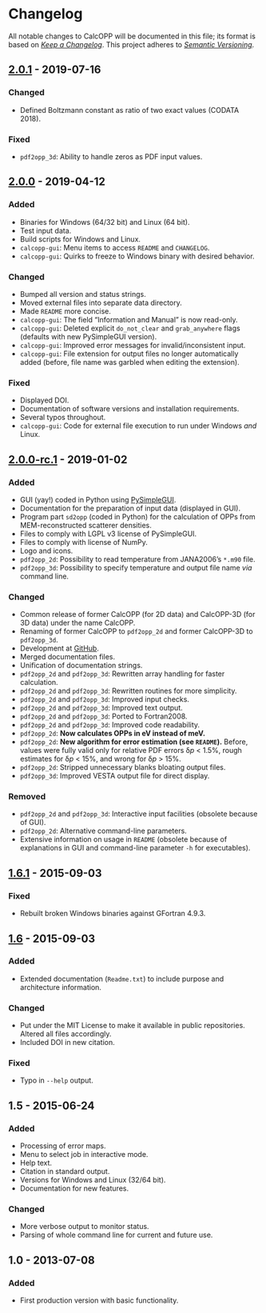 # Changelog
All notable changes to CalcOPP will be documented in this file; its format is based on [*Keep a Changelog*](https://keepachangelog.com/en/1.0.0/). This project adheres to [*Semantic Versioning*](https://semver.org/spec/v2.0.0.html).

## [2.0.1] - 2019-07-16
### Changed
- Defined Boltzmann constant as ratio of two exact values (CODATA 2018).

### Fixed
- `pdf2opp_3d`: Ability to handle zeros as PDF input values.

## [2.0.0] - 2019-04-12
### Added
- Binaries for Windows (64/32 bit) and Linux (64 bit).
- Test input data.
- Build scripts for Windows and Linux.
- `calcopp-gui`: Menu items to access `README` and `CHANGELOG`.
- `calcopp-gui`: Quirks to freeze to Windows binary with desired behavior.

### Changed
- Bumped all version and status strings.
- Moved external files into separate data directory.
- Made `README` more concise.
- `calcopp-gui`: The field “Information and Manual” is now read-only.
- `calcopp-gui`: Deleted explicit `do_not_clear` and `grab_anywhere` flags (defaults with new PySimpleGUI version).
- `calcopp-gui`: Improved error messages for invalid/inconsistent input.
- `calcopp-gui`: File extension for output files no longer automatically added (before, file name was garbled when editing the extension).

### Fixed
- Displayed DOI.
- Documentation of software versions and installation requirements.
- Several typos throughout.
- `calcopp-gui`: Code for external file execution to run under Windows *and* Linux.

## [2.0.0-rc.1] - 2019-01-02
### Added
- GUI (yay!) coded in Python using [PySimpleGUI](https://pypi.org/project/PySimpleGUI/).
- Documentation for the preparation of input data (displayed in GUI).
- Program part `sd2opp` (coded in Python) for the calculation of OPPs from MEM-reconstructed scatterer densities.
- Files to comply with LGPL v3 license of PySimpleGUI.
- Files to comply with license of NumPy.
- Logo and icons.
- `pdf2opp_2d`: Possibility to read temperature from JANA2006’s `*.m90` file.
- `pdf2opp_3d`: Possibility to specify temperature and output file name *via* command line.

### Changed
- Common release of former CalcOPP (for 2D data) and CalcOPP-3D (for 3D data) under the name CalcOPP.
- Renaming of former CalcOPP to `pdf2opp_2d` and former CalcOPP-3D to `pdf2opp_3d`.
- Development at [GitHub](https://github.com/dewiedem/calcopp).
- Merged documentation files.
- Unification of documentation strings.
- `pdf2opp_2d` and `pdf2opp_3d`: Rewritten array handling for faster calculation.
- `pdf2opp_2d` and `pdf2opp_3d`: Rewritten routines for more simplicity.
- `pdf2opp_2d` and `pdf2opp_3d`: Improved input checks.
- `pdf2opp_2d` and `pdf2opp_3d`: Improved text output.
- `pdf2opp_2d` and `pdf2opp_3d`: Ported to Fortran2008.
- `pdf2opp_2d` and `pdf2opp_3d`: Improved code readability.
- `pdf2opp_2d`: **Now calculates OPPs in eV instead of meV.**
- `pdf2opp_2d`: **New algorithm for error estimation (see `README`).** Before, values were fully valid only for relative PDF errors δ*p* < 1.5%, rough estimates for δ*p* < 15%, and wrong for δ*p* > 15%.
- `pdf2opp_2d`: Stripped unnecessary blanks bloating output files.
- `pdf2opp_3d`: Improved VESTA output file for direct display.

### Removed
- `pdf2opp_2d` and `pdf2opp_3d`: Interactive input facilities (obsolete because of GUI).
- `pdf2opp_2d`: Alternative command-line parameters.
- Extensive information on usage in `README` (obsolete because of explanations in GUI and command-line parameter `-h` for executables).

## [1.6.1] - 2015-09-03
### Fixed
- Rebuilt broken Windows binaries against GFortran 4.9.3.

## [1.6] - 2015-09-03
### Added
- Extended documentation (`Readme.txt`) to include purpose and architecture information.

### Changed
- Put under the MIT License to make it available in public repositories. Altered all files accordingly.
- Included DOI in new citation.

### Fixed
- Typo in `--help` output.

## 1.5 - 2015-06-24
### Added
- Processing of error maps.
- Menu to select job in interactive mode.
- Help text.
- Citation in standard output.
- Versions for Windows and Linux (32/64 bit).
- Documentation for new features.

### Changed
- More verbose output to monitor status.
- Parsing of whole command line for current and future use.

## 1.0 - 2013-07-08
### Added
- First production version with basic functionality.

[2.0.1]: https://github.com/dewiedem/calcopp/releases/tag/v2.0.1
[2.0.0]: https://github.com/dewiedem/calcopp/releases/tag/v2.0.0
[2.0.0-rc.1]: https://github.com/dewiedem/calcopp/releases/tag/v2.0.0-rc.1
[1.6.1]: https://doi.org/10.6084/m9.figshare.1461721.v4
[1.6]: https://doi.org/10.6084/m9.figshare.1461721.v2
